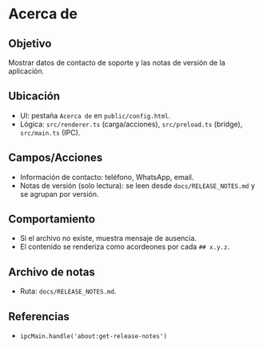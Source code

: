 # Acerca de

## Objetivo
Mostrar datos de contacto de soporte y las notas de versión de la aplicación.

## Ubicación
- UI: pestaña `Acerca de` en `public/config.html`.
- Lógica: `src/renderer.ts` (carga/acciones), `src/preload.ts` (bridge), `src/main.ts` (IPC).

## Campos/Acciones
- Información de contacto: teléfono, WhatsApp, email.
- Notas de versión (solo lectura): se leen desde `docs/RELEASE_NOTES.md` y se agrupan por versión.

## Comportamiento
- Si el archivo no existe, muestra mensaje de ausencia.
- El contenido se renderiza como acordeones por cada `## x.y.z`.

## Archivo de notas
- Ruta: `docs/RELEASE_NOTES.md`.

## Referencias
- `ipcMain.handle('about:get-release-notes')`
